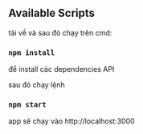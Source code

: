 ## Available Scripts

tải về và sau đó chạy trên cmd:

### `npm install`

để  install các dependencies API<br />

sau đó chạy lệnh 

### `npm start`

app sẽ chạy vào http://localhost:3000
